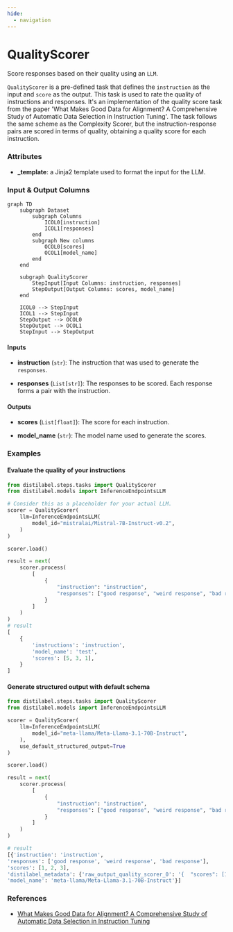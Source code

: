 ```yaml
---
hide:
  - navigation
---
```

# QualityScorer

Score responses based on their quality using an `LLM`.



`QualityScorer` is a pre-defined task that defines the `instruction` as the input
    and `score` as the output. This task is used to rate the quality of instructions and responses.
    It's an implementation of the quality score task from the paper 'What Makes Good Data
    for Alignment? A Comprehensive Study of Automatic Data Selection in Instruction Tuning'.
    The task follows the same scheme as the Complexity Scorer, but the instruction-response pairs
    are scored in terms of quality, obtaining a quality score for each instruction.





### Attributes

- **_template**: a Jinja2 template used to format the input for the LLM.





### Input & Output Columns

``` mermaid
graph TD
	subgraph Dataset
		subgraph Columns
			ICOL0[instruction]
			ICOL1[responses]
		end
		subgraph New columns
			OCOL0[scores]
			OCOL1[model_name]
		end
	end

	subgraph QualityScorer
		StepInput[Input Columns: instruction, responses]
		StepOutput[Output Columns: scores, model_name]
	end

	ICOL0 --> StepInput
	ICOL1 --> StepInput
	StepOutput --> OCOL0
	StepOutput --> OCOL1
	StepInput --> StepOutput

```


#### Inputs


- **instruction** (`str`): The instruction that was used to generate the `responses`.

- **responses** (`List[str]`): The responses to be scored. Each response forms a pair with the instruction.




#### Outputs


- **scores** (`List[float]`): The score for each instruction.

- **model_name** (`str`): The model name used to generate the scores.





### Examples


#### Evaluate the quality of your instructions
```python
from distilabel.steps.tasks import QualityScorer
from distilabel.models import InferenceEndpointsLLM

# Consider this as a placeholder for your actual LLM.
scorer = QualityScorer(
    llm=InferenceEndpointsLLM(
        model_id="mistralai/Mistral-7B-Instruct-v0.2",
    )
)

scorer.load()

result = next(
    scorer.process(
        [
            {
                "instruction": "instruction",
                "responses": ["good response", "weird response", "bad response"]
            }
        ]
    )
)
# result
[
    {
        'instructions': 'instruction',
        'model_name': 'test',
        'scores': [5, 3, 1],
    }
]
```

#### Generate structured output with default schema
```python
from distilabel.steps.tasks import QualityScorer
from distilabel.models import InferenceEndpointsLLM

scorer = QualityScorer(
    llm=InferenceEndpointsLLM(
        model_id="meta-llama/Meta-Llama-3.1-70B-Instruct",
    ),
    use_default_structured_output=True
)

scorer.load()

result = next(
    scorer.process(
        [
            {
                "instruction": "instruction",
                "responses": ["good response", "weird response", "bad response"]
            }
        ]
    )
)

# result
[{'instruction': 'instruction',
'responses': ['good response', 'weird response', 'bad response'],
'scores': [1, 2, 3],
'distilabel_metadata': {'raw_output_quality_scorer_0': '{  "scores": [1, 2, 3] }'},
'model_name': 'meta-llama/Meta-Llama-3.1-70B-Instruct'}]
```




### References

- [What Makes Good Data for Alignment? A Comprehensive Study of Automatic Data Selection in Instruction Tuning](https://arxiv.org/abs/2312.15685)


